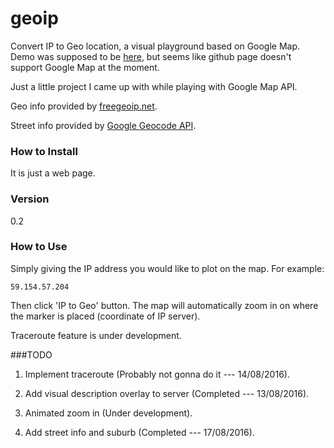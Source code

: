 # geoip
Convert IP to Geo location, a visual playground based on Google Map. Demo was supposed to be [here](http://rickyyu.me/geoip.html), but seems like github page doesn't support Google Map at the moment.

Just a little project I came up with while playing with Google Map API.

Geo info provided by [freegeoip.net](http://freegeoip.net/).

Street info provided by [Google Geocode API](http://maps.googleapis.com/).

### How to Install
It is just a web page.

### Version
0.2

### How to Use
Simply giving the IP address you would like to plot on the map. For example:
```
59.154.57.204
```
Then click 'IP to Geo' button. The map will automatically zoom in on where the marker is placed (coordinate of IP server).

Traceroute feature is under development.

###TODO
1. Implement traceroute (Probably not gonna do it --- 14/08/2016).

2. Add visual description overlay to server (Completed --- 13/08/2016).

3. Animated zoom in (Under development).

4. Add street info and suburb (Completed --- 17/08/2016).
